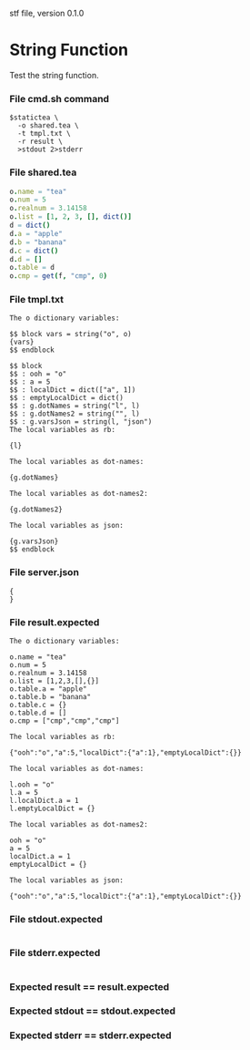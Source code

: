stf file, version 0.1.0

# String Function

Test the string function.

### File cmd.sh command

~~~
$statictea \
  -o shared.tea \
  -t tmpl.txt \
  -r result \
  >stdout 2>stderr
~~~

### File shared.tea

~~~ nim
o.name = "tea"
o.num = 5
o.realnum = 3.14158
o.list = [1, 2, 3, [], dict()]
d = dict()
d.a = "apple"
d.b = "banana"
d.c = dict()
d.d = []
o.table = d
o.cmp = get(f, "cmp", 0)
~~~

### File tmpl.txt

~~~
The o dictionary variables:

$$ block vars = string("o", o)
{vars}
$$ endblock

$$ block
$$ : ooh = "o"
$$ : a = 5
$$ : localDict = dict(["a", 1])
$$ : emptyLocalDict = dict()
$$ : g.dotNames = string("l", l)
$$ : g.dotNames2 = string("", l)
$$ : g.varsJson = string(l, "json")
The local variables as rb:

{l}

The local variables as dot-names:

{g.dotNames}

The local variables as dot-names2:

{g.dotNames2}

The local variables as json:

{g.varsJson}
$$ endblock
~~~

### File server.json

~~~
{
}
~~~

### File result.expected

~~~
The o dictionary variables:

o.name = "tea"
o.num = 5
o.realnum = 3.14158
o.list = [1,2,3,[],{}]
o.table.a = "apple"
o.table.b = "banana"
o.table.c = {}
o.table.d = []
o.cmp = ["cmp","cmp","cmp"]

The local variables as rb:

{"ooh":"o","a":5,"localDict":{"a":1},"emptyLocalDict":{}}

The local variables as dot-names:

l.ooh = "o"
l.a = 5
l.localDict.a = 1
l.emptyLocalDict = {}

The local variables as dot-names2:

ooh = "o"
a = 5
localDict.a = 1
emptyLocalDict = {}

The local variables as json:

{"ooh":"o","a":5,"localDict":{"a":1},"emptyLocalDict":{}}
~~~

### File stdout.expected

~~~
~~~

### File stderr.expected

~~~
~~~

### Expected result == result.expected
### Expected stdout == stdout.expected
### Expected stderr == stderr.expected
